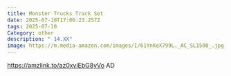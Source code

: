 ```yaml
---
title: Monster Trucks Track Set
date: 2025-07-10T17:06:23.257Z
tags: 2025-07-10
Category: other
description: " 14.XX"
image: https://m.media-amazon.com/images/I/61YnKeX799L._AC_SL1500_.jpg
---
```

https://amzlink.to/az0xyiEbG8yVo  AD